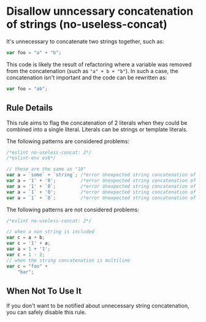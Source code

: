 # Disallow unncessary concatenation of strings (no-useless-concat)

It's unnecessary to concatenate two strings together, such as:

```js
var foo = "a" + "b";
```

This code is likely the result of refactoring where a variable was removed from the concatenation (such as `"a" + b + "b"`). In such a case, the concatenation isn't important and the code can be rewritten as:

```js
var foo = "ab";
```

## Rule Details

This rule aims to flag the concatenation of 2 literals when they could be combined into a single literal. Literals can be strings or template literals.

The following patterns are considered problems:

```js
/*eslint no-useless-concat: 2*/
/*eslint-env es6*/

// these are the same as "10"
var a = `some` + `string`; /*error Unexpected string concatenation of literals.*/
var a = '1' + '0';         /*error Unexpected string concatenation of literals.*/
var a = '1' + `0`;         /*error Unexpected string concatenation of literals.*/
var a = `1` + '0';         /*error Unexpected string concatenation of literals.*/
var a = `1` + `0`;         /*error Unexpected string concatenation of literals.*/
```

The following patterns are not considered problems:

```js
/*eslint no-useless-concat: 2*/

// when a non string is included
var c = a + b;
var c = '1' + a;
var a = 1 + '1';
var c = 1 - 2;
// when the string concatenation is multiline
var c = "foo" +
    "bar";
```

## When Not To Use It

If you don't want to be notified about unnecessary string concatenation, you can safely disable this rule.
